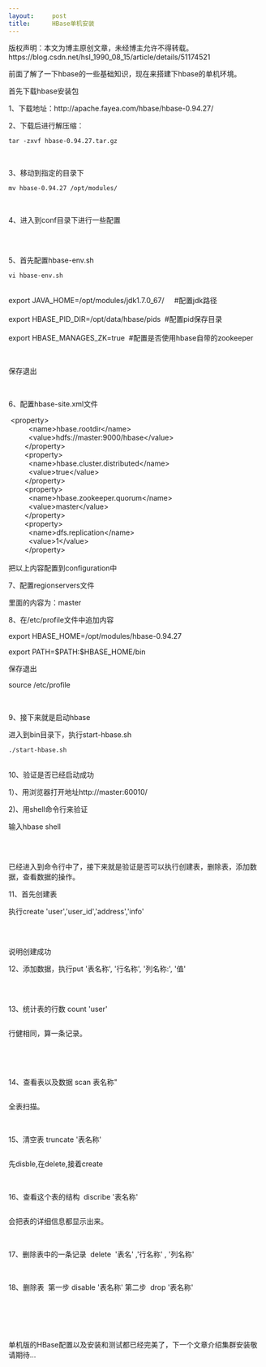 ```yaml
---
layout:     post
title:      HBase单机安装
---
```

<div id="article_content" class="article_content clearfix csdn-tracking-statistics" data-pid="blog" data-mod="popu_307" data-dsm="post">
								<div class="article-copyright">
					版权声明：本文为博主原创文章，未经博主允许不得转载。					https://blog.csdn.net/hsl_1990_08_15/article/details/51174521				</div>
								            <link rel="stylesheet" href="https://csdnimg.cn/release/phoenix/template/css/ck_htmledit_views-f76675cdea.css">
						<div class="htmledit_views" id="content_views">
                
<p>前面了解了一下hbase的一些基础知识，现在来搭建下hbase的单机环境。</p>
<p>首先下载hbase安装包</p>
<p>1、下载地址：http://apache.fayea.com/hbase/hbase-0.94.27/</p>
<p>2、下载后进行解压缩：</p>
<p></p>
<pre><code class="language-plain">tar -zxvf hbase-0.94.27.tar.gz</code></pre><br><p></p>
<p>3、移动到指定的目录下</p>
<p></p>
<pre><code class="language-plain">mv hbase-0.94.27 /opt/modules/</code></pre>
<p></p>
<p><br></p>
<p>4、进入到conf目录下进行一些配置</p>
<p><img src="https://img-blog.csdn.net/20160417184659985?watermark/2/text/aHR0cDovL2Jsb2cuY3Nkbi5uZXQv/font/5a6L5L2T/fontsize/400/fill/I0JBQkFCMA==/dissolve/70/gravity/Center" alt=""></p>
<p><br></p>
<p>5、首先配置hbase-env.sh</p>
<p></p>
<pre><code class="language-plain">vi hbase-env.sh</code></pre><br>
export JAVA_HOME=/opt/modules/jdk1.7.0_67/     #配置jdk路径<br><br>
export HBASE_PID_DIR=/opt/data/hbase/pids  #配置pid保存目录<br><br>
export HBASE_MANAGES_ZK=true  #配置是否使用hbase自带的zookeeper
<p></p>
<p><br></p>
<p>保存退出</p>
<p><br></p>
<p>6、配置hbase-site.xml文件</p>
<p> &lt;property&gt;<br>
          &lt;name&gt;hbase.rootdir&lt;/name&gt;<br>
          &lt;value&gt;hdfs://master:9000/hbase&lt;/value&gt;<br>
        &lt;/property&gt;<br>
        &lt;property&gt;<br>
          &lt;name&gt;hbase.cluster.distributed&lt;/name&gt;<br>
          &lt;value&gt;true&lt;/value&gt;<br>
        &lt;/property&gt;<br>
        &lt;property&gt;<br>
          &lt;name&gt;hbase.zookeeper.quorum&lt;/name&gt;<br>
          &lt;value&gt;master&lt;/value&gt;<br>
        &lt;/property&gt;<br>
        &lt;property&gt;<br>
          &lt;name&gt;dfs.replication&lt;/name&gt;<br>
          &lt;value&gt;1&lt;/value&gt;<br>
        &lt;/property&gt;<br><br>
把以上内容配置到configuration中</p>
<p>7、配置regionservers文件</p>
<p>里面的内容为：master</p>
<p>8、在/etc/profile文件中追加内容</p>
<p>export HBASE_HOME=/opt/modules/hbase-0.94.27</p>
<p>export PATH=$PATH:$HBASE_HOME/bin</p>
<p>保存退出</p>
<p>source /etc/profile</p>
<p><br></p>
<p>9、接下来就是启动hbase</p>
<p>进入到bin目录下，执行start-hbase.sh</p>
<p></p>
<pre><code class="language-plain">./start-hbase.sh</code></pre><br>
10、验证是否已经启动成功
<p></p>
<p>1）、用浏览器打开地址http://master:60010/</p>
<p>2)、用shell命令行来验证</p>
<p>输入hbase shell</p>
<p><img src="https://img-blog.csdn.net/20160417185712675?watermark/2/text/aHR0cDovL2Jsb2cuY3Nkbi5uZXQv/font/5a6L5L2T/fontsize/400/fill/I0JBQkFCMA==/dissolve/70/gravity/Center" alt=""></p>
<p><br></p>
<p>已经进入到命令行中了，接下来就是验证是否可以执行创建表，删除表，添加数据，查看数据的操作。</p>
<p>11、首先创建表</p>
<p>执行create 'user','user_id','address','info'</p>
<p><img src="https://img-blog.csdn.net/20160417185858130?watermark/2/text/aHR0cDovL2Jsb2cuY3Nkbi5uZXQv/font/5a6L5L2T/fontsize/400/fill/I0JBQkFCMA==/dissolve/70/gravity/Center" alt=""></p>
<p><br></p>
<p>说明创建成功</p>
<p>12、添加数据，执行put '表名称', '行名称', '列名称:', '值'<br></p>
<p><img src="https://img-blog.csdn.net/20160417185935444?watermark/2/text/aHR0cDovL2Jsb2cuY3Nkbi5uZXQv/font/5a6L5L2T/fontsize/400/fill/I0JBQkFCMA==/dissolve/70/gravity/Center" alt=""></p>
<p><br></p>
<p>13、统计表的行数 count 'user'</p>
<p><img src="https://img-blog.csdn.net/20160418133712132?watermark/2/text/aHR0cDovL2Jsb2cuY3Nkbi5uZXQv/font/5a6L5L2T/fontsize/400/fill/I0JBQkFCMA==/dissolve/70/gravity/Center" alt=""><br></p>
<p>行健相同，算一条记录。<br></p>
<p><br></p>
<p><br></p>
<p>14、查看表以及数据 scan 表名称"<br></p>
<p><img src="https://img-blog.csdn.net/20160418132114513?watermark/2/text/aHR0cDovL2Jsb2cuY3Nkbi5uZXQv/font/5a6L5L2T/fontsize/400/fill/I0JBQkFCMA==/dissolve/70/gravity/Center" alt=""></p>
<p>全表扫描。</p>
<p><br></p>
<p>15、清空表 truncate '表名称'</p>
<p><img src="https://img-blog.csdn.net/20160418134225932?watermark/2/text/aHR0cDovL2Jsb2cuY3Nkbi5uZXQv/font/5a6L5L2T/fontsize/400/fill/I0JBQkFCMA==/dissolve/70/gravity/Center" alt=""><br></p>
<p>先disble,在delete,接着create</p>
<p><br></p>
<p>16、查看这个表的结构  discribe '表名称'<br></p>
<p><img src="https://img-blog.csdn.net/20160418132310296?watermark/2/text/aHR0cDovL2Jsb2cuY3Nkbi5uZXQv/font/5a6L5L2T/fontsize/400/fill/I0JBQkFCMA==/dissolve/70/gravity/Center" alt=""></p>
<p>会把表的详细信息都显示出来。<br></p>
<p><br></p>
<p>17、删除表中的一条记录  delete  '表名' ,'行名称' , '列名称'<br><img src="https://img-blog.csdn.net/20160418132629784?watermark/2/text/aHR0cDovL2Jsb2cuY3Nkbi5uZXQv/font/5a6L5L2T/fontsize/400/fill/I0JBQkFCMA==/dissolve/70/gravity/Center" alt=""></p>
<p><br></p>
<p>18、删除表  第一步 disable '表名称' 第二步  drop '表名称'<br><br><img src="https://img-blog.csdn.net/20160418132817019?watermark/2/text/aHR0cDovL2Jsb2cuY3Nkbi5uZXQv/font/5a6L5L2T/fontsize/400/fill/I0JBQkFCMA==/dissolve/70/gravity/Center" alt=""></p>
<p><br></p>
<p><br></p>
<p>单机版的HBase配置以及安装和测试都已经完美了，下一个文章介绍集群安装敬请期待...<br><br></p>
<p><br></p>
            </div>
                </div>